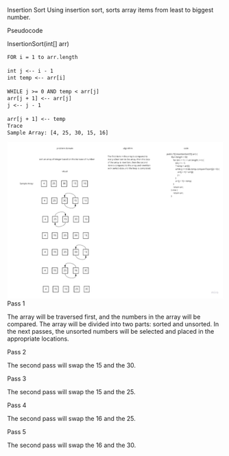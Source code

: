 Insertion Sort
Using insertion sort, sorts array items from least to biggest number.

Pseudocode

InsertionSort(int[] arr)
```
FOR i = 1 to arr.length

int j <-- i - 1
int temp <-- arr[i]

WHILE j >= 0 AND temp < arr[j]
arr[j + 1] <-- arr[j]
j <-- j - 1

arr[j + 1] <-- temp
Trace
Sample Array: [4, 25, 30, 15, 16]

```
![](CC26.jpg)
Pass 1

The array will be traversed first, and the numbers in the array will be compared. The array will be divided into two parts: sorted and unsorted. In the next passes, the unsorted numbers will be selected and placed in the appropriate locations.

Pass 2

The second pass will swap the 15 and the 30.

Pass 3

The second pass will swap the 15 and the 25.

Pass 4

The second pass will swap the 16 and the 25.

Pass 5

The second pass will swap the 16 and the 30.